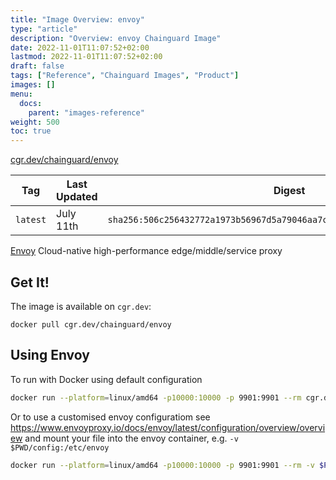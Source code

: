```yaml
---
title: "Image Overview: envoy"
type: "article"
description: "Overview: envoy Chainguard Image"
date: 2022-11-01T11:07:52+02:00
lastmod: 2022-11-01T11:07:52+02:00
draft: false
tags: ["Reference", "Chainguard Images", "Product"]
images: []
menu:
  docs:
    parent: "images-reference"
weight: 500
toc: true
---
```


[cgr.dev/chainguard/envoy](https://github.com/chainguard-images/images/tree/main/images/envoy)

| Tag      | Last Updated | Digest                                                                    |
|----------|--------------|---------------------------------------------------------------------------|
| `latest` | July 11th    | `sha256:506c256432772a1973b56967d5a79046aa7cd855adc54a15d663740ff7fbe1f7` |



[Envoy](https://github.com/envoyproxy/envoy) Cloud-native high-performance edge/middle/service proxy

## Get It!

The image is available on `cgr.dev`:

```
docker pull cgr.dev/chainguard/envoy
```

## Using Envoy

To run with Docker using default configuration

```sh
docker run --platform=linux/amd64 -p10000:10000 -p 9901:9901 --rm cgr.dev/chainguard/envoy envoy --config-path /etc/envoy/envoy.yaml
```

Or to use a customised envoy configuratiom see https://www.envoyproxy.io/docs/envoy/latest/configuration/overview/overview and mount your file into the envoy container, e.g. `-v $PWD/config:/etc/envoy`

```sh
docker run --platform=linux/amd64 -p10000:10000 -p 9901:9901 --rm -v $PWD/config:/etc/envoy cgr.dev/chainguard/envoy envoy --config-path /etc/envoy/envoy.yaml
```
